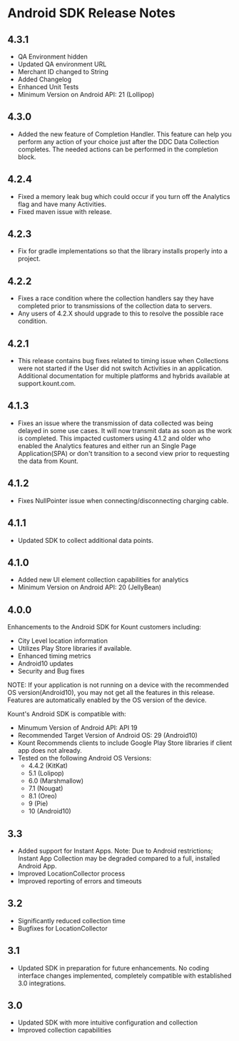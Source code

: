 # Android SDK Release Notes

## 4.3.1
* QA Environment hidden
* Updated QA environment URL
* Merchant ID changed to String
* Added Changelog
* Enhanced Unit Tests
* Minimum Version on Android API: 21 (Lollipop)

## 4.3.0
* Added the new feature of Completion Handler. This feature can help you perform any action of your choice just after the DDC Data Collection completes. The needed actions can be performed in the completion block.

## 4.2.4
* Fixed a memory leak bug which could occur if you turn off the Analytics flag and have many Activities.
* Fixed maven issue with release.

## 4.2.3
* Fix for gradle implementations so that the library installs properly into a project.

## 4.2.2
* Fixes a race condition where the collection handlers say they have completed prior to transmissions of the collection data to servers.
* Any users of 4.2.X should upgrade to this to resolve the possible race condition.

## 4.2.1
* This release contains bug fixes related to timing issue when Collections were not started if the User did not switch Activities in an application. Additional documentation for multiple platforms and hybrids available at support.kount.com.

## 4.1.3
* Fixes an issue where the transmission of data collected was being delayed in some use cases. It will now transmit data as soon as the work is completed. This impacted customers using 4.1.2 and older who enabled the Analytics features and either run an Single Page Application(SPA) or don't transition to a second view prior to requesting the data from Kount.

## 4.1.2
* Fixes NullPointer issue when connecting/disconnecting charging cable.

## 4.1.1
* Updated SDK to collect additional data points.

## 4.1.0

* Added new UI element collection capabilities for analytics
* Minimum Version on Android API: 20 (JellyBean)

## 4.0.0
Enhancements to the Android SDK for Kount customers including:
* City Level location information
* Utilizes Play Store libraries if available.
* Enhanced timing metrics
* Android10 updates
* Security and Bug fixes

NOTE: If your application is not running on a device with the recommended OS version(Android10), you may not get all the features in this release.  Features are automatically enabled by the OS version of the device.

Kount's Android SDK is compatible with:
* Minumum Version of Android API: API 19
* Recommended Target Version of Android OS: 29 (Android10)
* Kount Recommends clients to include Google Play Store libraries if client app does not already.
* Tested on the following Android OS Versions:
    * 4.4.2 (KitKat)
    * 5.1 (Lolipop)
    * 6.0 (Marshmallow)
    * 7.1 (Nougat)
    * 8.1 (Oreo)
    * 9 (Pie)
    * 10 (Android10)

## 3.3
* Added support for Instant Apps.
  Note: Due to Android restrictions; Instant App Collection may be degraded compared to a full, installed Android App.
* Improved LocationCollector process
* Improved reporting of errors and timeouts

## 3.2
* Significantly reduced collection time
* Bugfixes for LocationCollector

## 3.1
* Updated SDK in preparation for future enhancements. No coding interface changes implemented, completely compatible with established 3.0 integrations.

## 3.0
* Updated SDK with more intuitive configuration and collection
* Improved collection capabilities